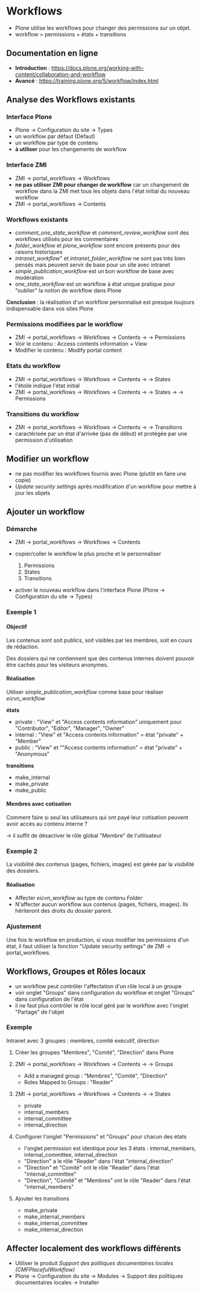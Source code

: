 Workflows
===================

- Plone utilise les workflows pour changer des permissions sur un objet.
- workflow = permissions + états + transitions

Documentation en ligne
----------------------

- **Introduction** : <https://docs.plone.org/working-with-content/collaboration-and-workflow>
- **Avancé** : <https://training.plone.org/5/workflow/index.html>

Analyse des Workflows existants
-------------------------------

### Interface Plone


- Plone -> Configuration du site -> Types
- un workflow par défaut (Défaut)
- un workflow par type de contenu
- **à utiliser** pour les changements de workflow

### Interface ZMI

- ZMI -> portal_workflows -> Workflows
- **ne pas utiliser ZMI pour changer de workflow** car un changement de workflow dans la ZMI met tous les objets dans l'état initial du nouveau workflow
- ZMI -> portal_workflows -> Contents

### Workflows existants

-  *comment_one_state_workflow* et *comment_review_workflow* sont des workflows utilisés pour les commentaires
- *folder_workflow* et *plone_workflow* sont encore présents pour des raisons historiques
- *intranet_workflow*" et *intranet_folder_workflow* ne sont pas très bien pensés mais peuvent servir de base pour un site avec intranet
- *simple_publication_workflow* est un bon workflow de base avec modération
- *one_state_workflow* est un workflow à état unique pratique pour "oublier" la notion de workflow dans Plone

**Conclusion** : la réalisation d'un workflow personnalisé est presque toujours indispensable dans vos sites Plone

### Permissions modifiées par le workflow

- ZMI -> portal_workflows -> Workflows -> Contents -> <my-workflow> -> Permissions
- Voir le contenu : Access contents information + View
- Modifier le contenu : Modify portal content

### Etats du workflow

- ZMI -> portal_workflows -> Workflows -> Contents -> <my-workflow> -> States
- l'étoile indique l'état initial
-  ZMI -> portal_workflows -> Workflows -> Contents -> <my-workflow> -> States -> <my-state> -> Permissions

### Transitions du workflow

- ZMI -> portal_workflows -> Workflows -> Contents -> <my-workflow> -> Transitions
- caractérisée par un état d'arrivée (pas de début) et protégée par une permission d'utilisation

Modifier un workflow
--------------------

- ne pas modifier les workflows fournis avec Plone (plutôt en faire une copie)
- *Update security settings* après modification d'un workflow pour mettre à jour les objets

Ajouter un workflow
-------------------

### Démarche

- ZMI -> portal_workflows -> Workflows -> Contents
- copier/coller le workflow le plus proche et le personnaliser

    1. Permissions
    2. States
    3. Transitions
    
- activer le nouveau workflow dans l'interface Plone (Plone -> Configuration du site -> Types)

### Exemple 1

#### Objectif

Les contenus sont soit publics, soit visibles par les membres, soit en cours de rédaction.

Des dossiers qui ne contiennent que des contenus internes doivent pouvoir être cachés pour les visiteurs anonymes.

#### Réalisation

Utiliser *simple_publication_workflow* comme base pour réaliser *eicvn_workflow*

**états**

- private : "View" et "Access contents information" uniquement pour "Contributor", "Editor", "Manager", "Owner"
- internal : "View" et "Access contents information" = état "private" + "Member"
- public : "View" et ""Access contents information" = état "private" + "Anonymous"

**transitions**

- make_internal
- make_private
- make_public

#### Membres avec cotisation

Comment faire si seul les utilisateurs qui ont payé leur cotisation peuvent avoir accès au contenu interne ?

-> il suffit de désactiver le rôle global "Membre" de l'utilisateur

### Exemple 2

La visibilité des contenus (pages, fichiers, images) est gérée par la visibilité des dossiers.

#### Réalisation

- Affecter *eicvn_workflow* au type de contenu *Folder*
- N'affecter aucun workflow aux contenus (pages, fichiers, images). Ils hériteront des droits du dossier parent.

### Ajustement

Une fois le workflow en production, si vous modifier les permissions d'un état,
il faut utiliser la fonction "Update security settings" de ZMI -> portal_workflows.

Workflows, Groupes et Rôles locaux
----------------------------------

- un workflow peut contrôler l'affectation d'un rôle local à un groupe 
- voir onglet "Groups" dans configuration du workflow et onglet "Groups" dans configuration de l'état
- il ne faut plus contrôler le rôle local géré par le workflow avec l'onglet "Partage" de l'objet

### Exemple

Intranet avec 3 groupes : membres, comité exécutif, direction

1. Créer les groupes "Membres", "Comité", "Direction" dans Plone
2. ZMI -> portal_workflows -> Workflows -> Contents -> <my-workflow> -> Groups

    - Add a managed group : "Membres", "Comité", "Direction"
    - Roles Mapped to Groups : "Reader"
    
3. ZMI -> portal_workflows -> Workflows -> Contents -> <my-workflow> -> States

    - private
    - internal_members
    - internal_committee
    - internal_direction
    
4. Configurer l'onglet "Permissions" et "Groups" pour chacun des états

    - l'onglet permission est identique pour les 3 états : internal_members, internal_committee, internal_direction
    - "Direction" a le rôle "Reader" dans l'état "internal_direction"
    - "Direction" et "Comité" ont le rôle "Reader" dans l'état "internal_committee"
    - "Direction", "Comité" et "Membres" ont le rôle "Reader" dans l'état "internal_members"
    
5. Ajouter les transitions

    - make_private
    - make_internal_members
    - make_internal_committee
    - make_internal_direction


Affecter localement des workflows différents
--------------------------------------------

- Utiliser le produit *Support des politiques documentaires locales (CMFPlacefulWorkflow)*
- Plone -> Configuration du site -> Modules -> Support des politiques documentaires locales -> Installer
